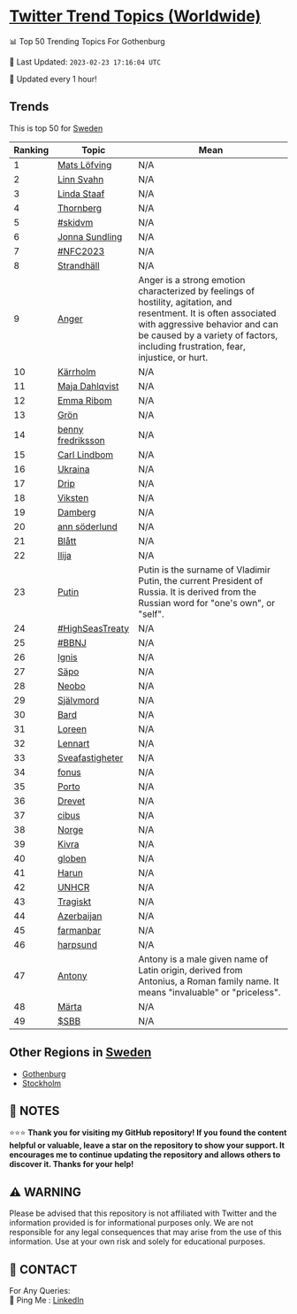 [Twitter Trend Topics (Worldwide)](https://github.com/ErcinDedeoglu/Twitter-Trend-Topics)
==========


📊 Top 50 Trending Topics For Gothenburg

📆 Last Updated: `2023-02-23 17:16:04 UTC`

🔧 Updated every 1 hour!


## Trends

This is top 50 for [Sweden](</Sweden>)

| Ranking | Topic | Mean |
| ------- | ------------ | ------------ |
| 1 | [Mats Löfving](http://twitter.com/search?q=Mats+L%c3%b6fving) | N/A |
| 2 | [Linn Svahn](http://twitter.com/search?q=Linn+Svahn) | N/A |
| 3 | [Linda Staaf](http://twitter.com/search?q=Linda+Staaf) | N/A |
| 4 | [Thornberg](http://twitter.com/search?q=Thornberg) | N/A |
| 5 | [#skidvm](http://twitter.com/search?q=%23skidvm) | N/A |
| 6 | [Jonna Sundling](http://twitter.com/search?q=Jonna+Sundling) | N/A |
| 7 | [#NFC2023](http://twitter.com/search?q=%23NFC2023) | N/A |
| 8 | [Strandhäll](http://twitter.com/search?q=Strandh%c3%a4ll) | N/A |
| 9 | [Anger](http://twitter.com/search?q=Anger) | Anger is a strong emotion characterized by feelings of hostility, agitation, and resentment. It is often associated with aggressive behavior and can be caused by a variety of factors, including frustration, fear, injustice, or hurt. |
| 10 | [Kärrholm](http://twitter.com/search?q=K%c3%a4rrholm) | N/A |
| 11 | [Maja Dahlqvist](http://twitter.com/search?q=Maja+Dahlqvist) | N/A |
| 12 | [Emma Ribom](http://twitter.com/search?q=Emma+Ribom) | N/A |
| 13 | [Grön](http://twitter.com/search?q=Gr%c3%b6n) | N/A |
| 14 | [benny fredriksson](http://twitter.com/search?q=benny+fredriksson) | N/A |
| 15 | [Carl Lindbom](http://twitter.com/search?q=Carl+Lindbom) | N/A |
| 16 | [Ukraina](http://twitter.com/search?q=Ukraina) | N/A |
| 17 | [Drip](http://twitter.com/search?q=Drip) | N/A |
| 18 | [Viksten](http://twitter.com/search?q=Viksten) | N/A |
| 19 | [Damberg](http://twitter.com/search?q=Damberg) | N/A |
| 20 | [ann söderlund](http://twitter.com/search?q=ann+s%c3%b6derlund) | N/A |
| 21 | [Blått](http://twitter.com/search?q=Bl%c3%a5tt) | N/A |
| 22 | [Ilija](http://twitter.com/search?q=Ilija) | N/A |
| 23 | [Putin](http://twitter.com/search?q=Putin) | Putin is the surname of Vladimir Putin, the current President of Russia. It is derived from the Russian word for "one's own", or "self". |
| 24 | [#HighSeasTreaty](http://twitter.com/search?q=%23HighSeasTreaty) | N/A |
| 25 | [#BBNJ](http://twitter.com/search?q=%23BBNJ) | N/A |
| 26 | [Ignis](http://twitter.com/search?q=Ignis) | N/A |
| 27 | [Säpo](http://twitter.com/search?q=S%c3%a4po) | N/A |
| 28 | [Neobo](http://twitter.com/search?q=Neobo) | N/A |
| 29 | [Självmord](http://twitter.com/search?q=Sj%c3%a4lvmord) | N/A |
| 30 | [Bard](http://twitter.com/search?q=Bard) | N/A |
| 31 | [Loreen](http://twitter.com/search?q=Loreen) | N/A |
| 32 | [Lennart](http://twitter.com/search?q=Lennart) | N/A |
| 33 | [Sveafastigheter](http://twitter.com/search?q=Sveafastigheter) | N/A |
| 34 | [fonus](http://twitter.com/search?q=fonus) | N/A |
| 35 | [Porto](http://twitter.com/search?q=Porto) | N/A |
| 36 | [Drevet](http://twitter.com/search?q=Drevet) | N/A |
| 37 | [cibus](http://twitter.com/search?q=cibus) | N/A |
| 38 | [Norge](http://twitter.com/search?q=Norge) | N/A |
| 39 | [Kivra](http://twitter.com/search?q=Kivra) | N/A |
| 40 | [globen](http://twitter.com/search?q=globen) | N/A |
| 41 | [Harun](http://twitter.com/search?q=Harun) | N/A |
| 42 | [UNHCR](http://twitter.com/search?q=UNHCR) | N/A |
| 43 | [Tragiskt](http://twitter.com/search?q=Tragiskt) | N/A |
| 44 | [Azerbaijan](http://twitter.com/search?q=Azerbaijan) | N/A |
| 45 | [farmanbar](http://twitter.com/search?q=farmanbar) | N/A |
| 46 | [harpsund](http://twitter.com/search?q=harpsund) | N/A |
| 47 | [Antony](http://twitter.com/search?q=Antony) | Antony is a male given name of Latin origin, derived from Antonius, a Roman family name. It means "invaluable" or "priceless". |
| 48 | [Märta](http://twitter.com/search?q=M%c3%a4rta) | N/A |
| 49 | [$SBB](http://twitter.com/search?q=%24SBB) | N/A |



## Other Regions in [Sweden](</Sweden>)

* [Gothenburg](</Sweden/Gothenburg.md>)
* [Stockholm](</Sweden/Stockholm.md>)



## 📝 NOTES

⭐⭐⭐ **Thank you for visiting my GitHub repository! If you found the content helpful or valuable, leave a star on the repository to show your support. It encourages me to continue updating the repository and allows others to discover it. Thanks for your help!**


## ⚠️ WARNING

Please be advised that this repository is not affiliated with Twitter and the information provided is for informational purposes only. We are not responsible for any legal consequences that may arise from the use of this information. Use at your own risk and solely for educational purposes.


## 📨 CONTACT

 For Any Queries:  
            🏓 Ping Me : [LinkedIn](https://www.linkedin.com/in/ercindedeoglu/)
